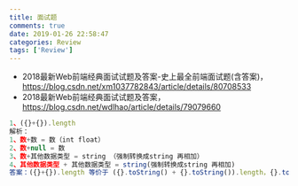 ```yaml
---
title: 面试题
comments: true
date: 2019-01-26 22:58:47
categories: Review
tags: ['Review']
---
```



* 2018最新Web前端经典面试试题及答案-史上最全前端面试题(含答案)， https://blog.csdn.net/xm1037782843/article/details/80708533
* 2018最新Web前端经典面试试题及答案， https://blog.csdn.net/wdlhao/article/details/79079660

```JavaScript
1、({}+{}).length
解析：
1、数+数 = 数（int float）
2、数+null = 数
3、数+其他数据类型 = string （强制转换成string 再相加）
4、其他数据类型 + 其他数据类型 = string(强制转换成string 再相加)
答案：({}+{}).length 等价于 ({}.toString() + {}.toString()).length，{}.toString()的值为[object Object]，所以最后结果为30。



```




